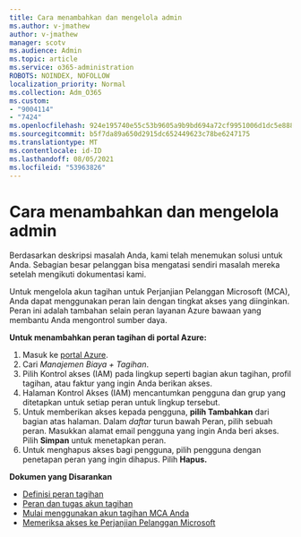 ```yaml
---
title: Cara menambahkan dan mengelola admin
ms.author: v-jmathew
author: v-jmathew
manager: scotv
ms.audience: Admin
ms.topic: article
ms.service: o365-administration
ROBOTS: NOINDEX, NOFOLLOW
localization_priority: Normal
ms.collection: Adm_O365
ms.custom:
- "9004114"
- "7424"
ms.openlocfilehash: 924e195740e55c53b9605a9b9bd694a72cf9951006d1dc5e888023cd6e3f9d45
ms.sourcegitcommit: b5f7da89a650d2915dc652449623c78be6247175
ms.translationtype: MT
ms.contentlocale: id-ID
ms.lasthandoff: 08/05/2021
ms.locfileid: "53963826"
---
```

# <a name="how-to-add-and-manage-admins"></a>Cara menambahkan dan mengelola admin

Berdasarkan deskripsi masalah Anda, kami telah menemukan solusi untuk Anda. Sebagian besar pelanggan bisa mengatasi sendiri masalah mereka setelah mengikuti dokumentasi kami.

Untuk mengelola akun tagihan untuk Perjanjian Pelanggan Microsoft (MCA), Anda dapat menggunakan peran lain dengan tingkat akses yang diinginkan. Peran ini adalah tambahan selain peran layanan Azure bawaan yang membantu Anda mengontrol sumber daya.

**Untuk menambahkan peran tagihan di portal Azure:**

1. Masuk ke [portal Azure](https://portal.azure.com/).
2. Cari *Manajemen Biaya + Tagihan*.
3. Pilih Kontrol akses (IAM) pada lingkup seperti bagian akun tagihan, profil tagihan, atau faktur yang ingin Anda berikan akses.
4. Halaman Kontrol Akses (IAM) mencantumkan pengguna dan grup yang ditetapkan untuk setiap peran untuk lingkup tersebut.
5. Untuk memberikan akses kepada pengguna, **pilih Tambahkan** dari bagian atas halaman. Dalam *daftar* turun bawah Peran, pilih sebuah peran. Masukkan alamat email pengguna yang ingin Anda beri akses. Pilih **Simpan** untuk menetapkan peran.
6. Untuk menghapus akses bagi pengguna, pilih pengguna dengan penetapan peran yang ingin dihapus. Pilih **Hapus.**

**Dokumen yang Disarankan**

- [Definisi peran tagihan](https://docs.microsoft.com/azure/cost-management-billing/manage/understand-mca-roles)
- [Peran dan tugas akun tagihan](https://docs.microsoft.com/azure/cost-management-billing/manage/understand-mca-roles#billing-account-roles-and-tasks)
- [Mulai menggunakan akun tagihan MCA Anda](https://docs.microsoft.com/azure/cost-management-billing/understand/mca-overview)
- [Memeriksa akses ke Perjanjian Pelanggan Microsoft](https://docs.microsoft.com/azure/cost-management-billing/manage/change-credit-card?WT.mc_id=Portal-Microsoft_Azure_Support%22%20%5Cl%20%22manage-credit-cards-for-a-microsoft-customer-agreement%22%20%5Ct%20%22_blank#check-the-type-of-your-account)
